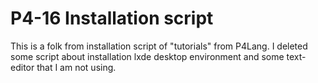 # P4-16 Installation script
This is a folk from installation script of "tutorials" from P4Lang. 
I deleted some script about installation lxde desktop environment and some text-editor that I am not using. 

